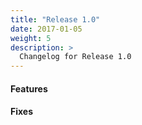 ```yaml
---
title: "Release 1.0"
date: 2017-01-05
weight: 5
description: >
  Changelog for Release 1.0
---
```


#### Features

#### Fixes
